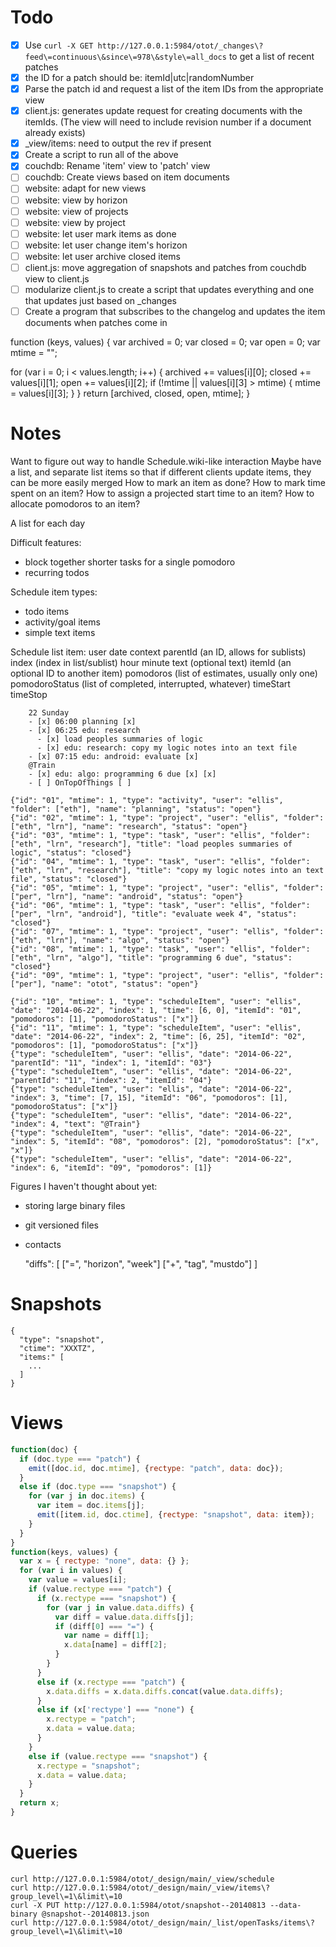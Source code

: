 # Todo

- [x] Use ``curl -X GET http://127.0.0.1:5984/otot/_changes\?feed\=continuous\&since\=978\&style\=all_docs`` to get a list of recent patches
- [x] the ID for a patch should be: itemId|utc|randomNumber
- [x] Parse the patch id and request a list of the item IDs from the appropriate view
- [x] client.js: generates update request for creating documents with the itemIds. (The view will need to include revision number if a document already exists)
- [x] _view/items: need to output the rev if present
- [x] Create a script to run all of the above
- [x] couchdb: Rename 'item' view to 'patch' view
- [ ] couchdb: Create views based on item documents
- [ ] website: adapt for new views
- [ ] website: view by horizon
- [ ] website: view of projects
- [ ] website: view by project
- [ ] website: let user mark items as done
- [ ] website: let user change item's horizon
- [ ] website: let user archive closed items
- [ ] client.js: move aggregation of snapshots and patches from couchdb view to client.js
- [ ] modularize client.js to create a script that updates everything and one that updates just based on _changes
- [ ] Create a program that subscribes to the changelog and updates the item documents when patches come in

function (keys, values) {
  var archived = 0;
  var closed = 0;
  var open = 0;
  var mtime = "";
  
  for (var i = 0; i < values.length; i++) {
     archived += values[i][0];
     closed += values[i][1];
     open += values[i][2];
     if (!mtime || values[i][3] > mtime) {
        mtime = values[i][3];
     }
  }
  return [archived, closed, open, mtime];
}

# Notes

Want to figure out way to handle Schedule.wiki-like interaction
Maybe have a list, and separate list items so that if different clients update items, they can be more easily merged
How to mark an item as done?
How to mark time spent on an item?
How to assign a projected start time to an item?
How to allocate pomodoros to an item?

A list for each day

Difficult features:
- block together shorter tasks for a single pomodoro
- recurring todos

Schedule item types:
- todo items
- activity/goal items
- simple text items

Schedule list item:
    user
    date
    context
    parentId (an ID, allows for sublists)
    index (index in list/sublist)
    hour
    minute
    text (optional text)
    itemId (an optional ID to another item)
    pomodoros (list of estimates, usually only one)
    pomodoroStatus (list of completed, interrupted, whatever)
    timeStart
    timeStop

        22 Sunday
        - [x] 06:00 planning [x]
        - [x] 06:25 edu: research
          - [x] load peoples summaries of logic
          - [x] edu: research: copy my logic notes into an text file
        - [x] 07:15 edu: android: evaluate [x]
        @Train
        - [x] edu: algo: programming 6 due [x] [x]
        - [ ] OnTopOfThings [ ]

    {"id": "01", "mtime": 1, "type": "activity", "user": "ellis", "folder": ["eth"], "name": "planning", "status": "open"} 
    {"id": "02", "mtime": 1, "type": "project", "user": "ellis", "folder": ["eth", "lrn"], "name": "research", "status": "open"} 
    {"id": "03", "mtime": 1, "type": "task", "user": "ellis", "folder": ["eth", "lrn", "research"], "title": "load peoples summaries of logic", "status": "closed"}
    {"id": "04", "mtime": 1, "type": "task", "user": "ellis", "folder": ["eth", "lrn", "research"], "title": "copy my logic notes into an text file", "status": "closed"}
    {"id": "05", "mtime": 1, "type": "project", "user": "ellis", "folder": ["per", "lrn"], "name": "android", "status": "open"} 
    {"id": "06", "mtime": 1, "type": "task", "user": "ellis", "folder": ["per", "lrn", "android"], "title": "evaluate week 4", "status": "closed"}
    {"id": "07", "mtime": 1, "type": "project", "user": "ellis", "folder": ["eth", "lrn"], "name": "algo", "status": "open"} 
    {"id": "08", "mtime": 1, "type": "task", "user": "ellis", "folder": ["eth", "lrn", "algo"], "title": "programming 6 due", "status": "closed"}
    {"id": "09", "mtime": 1, "type": "project", "user": "ellis", "folder": ["per"], "name": "otot", "status": "open"} 

    {"id": "10", "mtime": 1, "type": "scheduleItem", "user": "ellis", "date": "2014-06-22", "index": 1, "time": [6, 0], "itemId": "01", "pomodoros": [1], "pomodoroStatus": ["x"]}
    {"id": "11", "mtime": 1, "type": "scheduleItem", "user": "ellis", "date": "2014-06-22", "index": 2, "time": [6, 25], "itemId": "02", "pomodoros": [1], "pomodoroStatus": ["x"]}
    {"type": "scheduleItem", "user": "ellis", "date": "2014-06-22", "parentId": "11", "index": 1, "itemId": "03"}
    {"type": "scheduleItem", "user": "ellis", "date": "2014-06-22", "parentId": "11", "index": 2, "itemId": "04"}
    {"type": "scheduleItem", "user": "ellis", "date": "2014-06-22", "index": 3, "time": [7, 15], "itemId": "06", "pomodoros": [1], "pomodoroStatus": ["x"]}
    {"type": "scheduleItem", "user": "ellis", "date": "2014-06-22", "index": 4, "text": "@Train"}
    {"type": "scheduleItem", "user": "ellis", "date": "2014-06-22", "index": 5, "itemId": "08", "pomodoros": [2], "pomodoroStatus": ["x", "x"]}
    {"type": "scheduleItem", "user": "ellis", "date": "2014-06-22", "index": 6, "itemId": "09", "pomodoros": [1]}


Figures I haven't thought about yet:
- storing large binary files
- git versioned files
- contacts

    "diffs": [
      ["=", "horizon", "week"]
      ["+", "tag", "mustdo"]
    ]

# Snapshots

    {
      "type": "snapshot",
      "ctime": "XXXTZ",
      "items:" [
        ...
      ]
    }

# Views

```javascript
function(doc) {
  if (doc.type === "patch") {
    emit([doc.id, doc.mtime], {rectype: "patch", data: doc});
  }
  else if (doc.type === "snapshot") {
    for (var j in doc.items) {
      var item = doc.items[j];
      emit([item.id, doc.ctime], {rectype: "snapshot", data: item});
    }
  }
}
function(keys, values) {
  var x = { rectype: "none", data: {} };
  for (var i in values) {
    var value = values[i];
    if (value.rectype === "patch") {
      if (x.rectype === "snapshot") {
        for (var j in value.data.diffs) {
          var diff = value.data.diffs[j];
          if (diff[0] === "=") {
            var name = diff[1];
            x.data[name] = diff[2];
          }
        }
      }
      else if (x.rectype === "patch") {
        x.data.diffs = x.data.diffs.concat(value.data.diffs);
      }
      else if (x['rectype'] === "none") {
        x.rectype = "patch";
        x.data = value.data;
      }
    }
    else if (value.rectype === "snapshot") {
      x.rectype = "snapshot";
      x.data = value.data;
    }
  }
  return x;
}
```

# Queries

    curl http://127.0.0.1:5984/otot/_design/main/_view/schedule
    curl http://127.0.0.1:5984/otot/_design/main/_view/items\?group_level\=1\&limit\=10
    curl -X PUT http://127.0.0.1:5984/otot/snapshot--20140813 --data-binary @snapshot--20140813.json
    curl http://127.0.0.1:5984/otot/_design/main/_list/openTasks/items\?group_level\=1\&limit\=10

